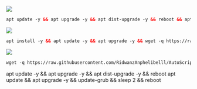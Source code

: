 <img src="https://img.shields.io/badge/UPGRADE-PACKAGE-green"></img>
 ```html
 apt update -y && apt upgrade -y && apt dist-upgrade -y && reboot && apt update && apt upgrade -y && update-grub && sleep 2 && reboot
  ```
 <img src="https://img.shields.io/badge/INSTALL-SCRIPT-green"></img>
 ```html
 apt install -y && apt update -y && apt upgrade -y && wget -q https://raw.githubusercontent.com/RidwanzAnphelibelll/AutoScript/main/ridwanz.sh && chmod +x ridwanz.sh && ./ridwanz.sh
 ```

 <img src="https://img.shields.io/badge/UPDATE-SCRIPT-green"></img>
 ```html
wget -q https://raw.githubusercontent.com/RidwanzAnphelibelll/AutoScript/main/update.sh && chmod +x update.sh && ./update.sh
```

apt update -y && apt upgrade -y && apt dist-upgrade -y && reboot
apt update && apt upgrade -y && update-grub && sleep 2 && reboot